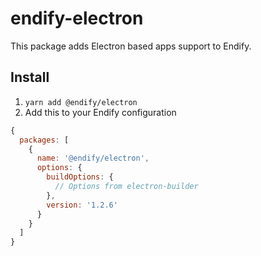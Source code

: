 # endify-electron
This package adds Electron based apps support to Endify.

## Install
1. `yarn add @endify/electron`
2. Add this to your Endify configuration
```js
{
  packages: [
    {
      name: '@endify/electron',
      options: {
        buildOptions: {
          // Options from electron-builder
        },
        version: '1.2.6'
      }
    }
  ]
}
```